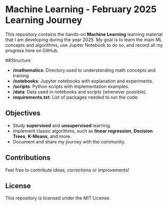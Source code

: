 # Machine Learning - February 2025 Learning Journey

This repository contains the hands-on **Machine Learning** learning material that I am developing during the year 2025. My goal is to learn the main ML concepts and algorithms, use Jupiter Notebook to do so, and record all my progress here on GitHub.

##Structure

- **/mathematics**: Directory used to understanding math concepts and training
- **/notebooks**: Jupyter notebooks with explanation and experiments.
- **/scripts**: Python scripts with implementation examples.
- **/data**: Data used in notebooks and scripts (whenever possible).
- **requirements.txt**: List of packages needed to run the code.

## Objectives

- Study **supervised** and **unsupervised** learning.
- Implement classic algorithms, such as **linear regression**, **Decision Trees**, **K-Means**, and more.
- Document and share my journey with the community.

## Contributions

Feel free to contribute ideas, corrections or improvements!

## License

This repository is licensed under the MIT License.
